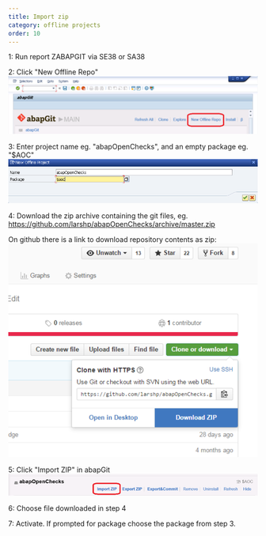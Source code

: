 ```yaml
---
title: Import zip
category: offline projects
order: 10
---
```


1: Run report ZABAPGIT via SE38 or SA38

2: Click "New Offline Repo"
![](img/offline1.png)

3: Enter project name eg. "abapOpenChecks", and an empty package eg. "$AOC"
![](img/offline2.png)

4: Download the zip archive containing the git files, eg. https://github.com/larshp/abapOpenChecks/archive/master.zip

On github there is a link to download repository contents as zip:
![](img/download_zip.png)

5: Click "Import ZIP" in abapGit
![](img/offline3.png)

6: Choose file downloaded in step 4

7: Activate. If prompted for package choose the package from step 3.